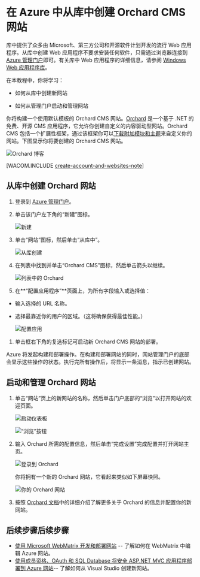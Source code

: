 <properties linkid="develop-dotnet-website-from-gallery" urlDisplayName="Web Site from Gallery" pageTitle="Create an Orchard CMS web site from the gallery in Azure" metaKeywords="Azure build website, manage website Azure" description="A tutorial that teaches you how to create a new web site in Azure. Also learn how to launch and manage your site using the Management Portal." metaCanonical="" services="web-sites" documentationCenter=".NET" title="Create an Orchard CMS web site from the gallery in Azure" authors="" solutions="" manager="" editor="" />

# 在 Azure 中从库中创建 Orchard CMS 网站

库中提供了众多由 Microsoft、第三方公司和开源软件计划开发的流行 Web 应用程序。从库中创建 Web 应用程序不要求安装任何软件，只需通过浏览器连接到 [Azure 管理门户][]即可。有关库中 Web 应用程序的详细信息，请参阅 [Windows Web 应用程序库][]。

在本教程中，你将学习：

-   如何从库中创建新网站

-   如何从管理门户启动和管理网站

你将构建一个使用默认模板的 Orchard CMS 网站。[Orchard][] 是一个基于 .NET 的免费、开源 CMS 应用程序，它允许你创建自定义的内容驱动型网站。Orchard CMS 包括一个扩展性框架，通过该框架你可以[下载附加模块和主题][]来自定义你的网站。下图显示你将要创建的 Orchard CMS 网站。

![Orchard 博客][]

[WACOM.INCLUDE [create-account-and-websites-note][]]

## 从库中创建 Orchard 网站

1.  登录到 [Azure 管理门户][]。

2.  单击该门户左下角的“新建”图标。

    ![新建][]

3.  单击“网站”图标，然后单击“从库中”。

    ![从库创建][]

4.  在列表中找到并单击“Orchard CMS”图标，然后单击箭头以继续。

    ![列表中的 Orchard][]

5.  在**“配置应用程序”**页面上，为所有字段输入或选择值：

-   输入选择的 URL 名称。
-   选择最靠近你的用户的区域。（这将确保获得最佳性能。）

    ![配置应用][]

1.  单击框右下角的复选标记可启动新 Orchard CMS 网站的部署。

Azure 将发起构建和部署操作。在构建和部署网站的同时，网站管理门户的底部会显示这些操作的状态。执行完所有操作后，将显示一条消息，指示已创建网站。

## 启动和管理 Orchard 网站

1.  单击“网站”页上的新网站的名称，然后单击门户底部的“浏览”以打开网站的欢迎页面。

    ![启动仪表板][]

    ![“浏览”按钮][]

2.  输入 Orchard 所需的配置信息，然后单击“完成设置”完成配置并打开网站主页。

    ![登录到 Orchard][]

    你将拥有一个新的 Orchard 网站，它看起来类似如下屏幕快照。

    ![你的 Orchard 网站][Orchard 博客]

3.  按照 [Orchard 文档][]中的详细介绍了解更多关于 Orchard 的信息并配置你的新网站。

## <span class="short-header">后续步骤</span>后续步骤

-   [使用 Microsoft WebMatrix 开发和部署网站][] -- 了解如何在 WebMatrix 中编辑 Azure 网站。
-   [使用成员资格、OAuth 和 SQL Database 将安全 ASP.NET MVC 应用程序部署到 Azure 网站][]-- 了解如何从 Visual Studio 创建新网站。

  [Azure 管理门户]: http://manage.windowsazure.cn
  [Windows Web 应用程序库]: http://www.microsoft.com/web/gallery/categories.aspx
  [Orchard]: http://www.orchardproject.net/
  [下载附加模块和主题]: http://gallery.orchardproject.net/
  [Orchard 博客]: ./media/web-sites-dotnet-orchard-cms-gallery/orchardgallery-08.png
  [create-account-and-websites-note]: ../includes/create-account-and-websites-note.md
  [新建]: ./media/web-sites-dotnet-orchard-cms-gallery/orchardgallery-01.png
  [从库创建]: ./media/web-sites-dotnet-orchard-cms-gallery/orchardgallery-02.png
  [列表中的 Orchard]: ./media/web-sites-dotnet-orchard-cms-gallery/orchardgallery-03.png
  [配置应用]: ./media/web-sites-dotnet-orchard-cms-gallery/orchardgallery-04.png
  [启动仪表板]: ./media/web-sites-dotnet-orchard-cms-gallery/orchardgallery-05.png
  [“浏览”按钮]: ./media/web-sites-dotnet-orchard-cms-gallery/orchardgallery-12.png
  [登录到 Orchard]: ./media/web-sites-dotnet-orchard-cms-gallery/orchardgallery-07.png
  [Orchard 文档]: http://docs.orchardproject.net/
  [使用 Microsoft WebMatrix 开发和部署网站]: /en-us/develop/net/tutorials/website-with-webmatrix/
  [使用成员资格、OAuth 和 SQL Database 将安全 ASP.NET MVC 应用程序部署到 Azure 网站]: /en-us/develop/net/tutorials/web-site-with-sql-database/
